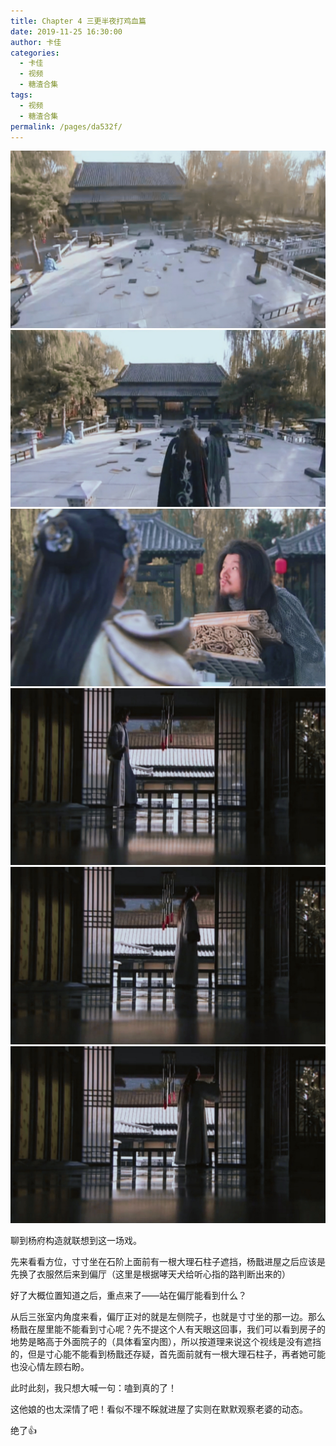 ```yaml
---
title: Chapter 4 三更半夜打鸡血篇
date: 2019-11-25 16:30:00
author: 卡佳
categories: 
  - 卡佳
  - 视频
  - 糖渣合集
tags: 
  - 视频
  - 糖渣合集
permalink: /pages/da532f/
---
```


![图1](/img/kajia/chap_4_1.jpg)<!-- more -->
![图2](/img/kajia/chap_4_2.jpg)<!-- more -->
![图3](/img/kajia/chap_4_3.jpg)<!-- more -->
![图4](/img/kajia/chap_4_4.jpg)<!-- more -->
![图5](/img/kajia/chap_4_5.jpg)<!-- more -->
![图6](/img/kajia/chap_4_6.jpg)<!-- more -->

聊到杨府构造就联想到这一场戏。

先来看看方位，寸寸坐在石阶上面前有一根大理石柱子遮挡，杨戬进屋之后应该是先换了衣服然后来到偏厅（这里是根据哮天犬给听心指的路判断出来的）

好了大概位置知道之后，重点来了——站在偏厅能看到什么？

从后三张室内角度来看，偏厅正对的就是左侧院子，也就是寸寸坐的那一边。那么杨戬在屋里能不能看到寸心呢？先不提这个人有天眼这回事，我们可以看到房子的地势是略高于外面院子的（具体看室内图），所以按道理来说这个视线是没有遮挡的，但是寸心能不能看到杨戬还存疑，首先面前就有一根大理石柱子，再者她可能也没心情左顾右盼。

此时此刻，我只想大喊一句：嗑到真的了！

这他娘的也太深情了吧！看似不理不睬就进屋了实则在默默观察老婆的动态。

绝了👍
